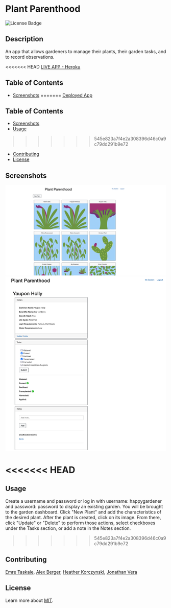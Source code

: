 
# Plant Parenthood

![License Badge](https://img.shields.io/badge/license-MIT-blue)

## Description
An app that allows gardeners to manage their plants, their garden tasks, and to record observations.

<<<<<<< HEAD
[LIVE APP - Heroku](https://obscure-mountain-85382.herokuapp.com/)  
  
## Table of Contents
- [Screenshots](#screenshots)
=======
[Deployed App](https://plant-parenthood.herokuapp.com/)  
  
## Table of Contents
- [Screenshots](#screenshots)
- [Usage](#usage)
>>>>>>> 545e823a7f4e2a308396d46c0a9c79dd291b9e72
- [Contributing](#contributing)
- [License](#license)
  
## Screenshots
<img src="./img1.png" width="600">
<img src="./img2.png" width="600">

<<<<<<< HEAD
=======
## Usage
Create a username and password or log in with username: happygardener and password: password to display an existing garden. You will be brought to the garden dashboard. Click "New Plant" and add the characteristics of the desired plant. After the plant is created, click on its image. From there, click "Update" or "Delete" to perform those actions, select checkboxes under the Tasks section, or add a note in the Notes section.

>>>>>>> 545e823a7f4e2a308396d46c0a9c79dd291b9e72
 
## Contributing
[Emre Taskale](https://github.com/EM-T-Shells), [Alex Berger](https://github.com/aberger3647), [Heather Korczynski](https://github.com/hkorczynski), [Jonathan Vera](https://github.com/JTVera)

  
## License
Learn more about [MIT](https://choosealicense.com/licenses/mit/).

